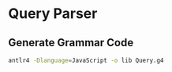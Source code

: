 # Query Parser


## Generate Grammar Code

```bash
antlr4 -Dlanguage=JavaScript -o lib Query.g4
```
